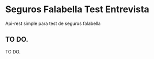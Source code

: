 # Seguros Falabella Test Entrevista

Api-rest simple para test de seguros falabella

## TO DO.

TO DO.


